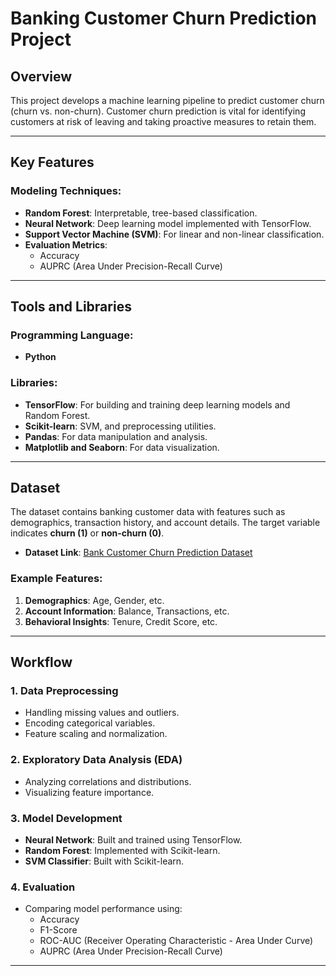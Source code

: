 # Banking Customer Churn Prediction Project

## Overview
This project develops a machine learning pipeline to predict customer churn (churn vs. non-churn). Customer churn prediction is vital for identifying customers at risk of leaving and taking proactive measures to retain them.

---

## Key Features

### Modeling Techniques:
- **Random Forest**: Interpretable, tree-based classification.
- **Neural Network**: Deep learning model implemented with TensorFlow.
- **Support Vector Machine (SVM)**: For linear and non-linear classification.
- **Evaluation Metrics**:
  - Accuracy
  - AUPRC (Area Under Precision-Recall Curve)

---

## Tools and Libraries

### Programming Language:
- **Python**

### Libraries:
- **TensorFlow**: For building and training deep learning models and Random Forest.
- **Scikit-learn**:  SVM, and preprocessing utilities.
- **Pandas**: For data manipulation and analysis.
- **Matplotlib and Seaborn**: For data visualization.

---

## Dataset

The dataset contains banking customer data with features such as demographics, transaction history, and account details. The target variable indicates **churn (1)** or **non-churn (0)**.

- **Dataset Link**: [Bank Customer Churn Prediction Dataset](https://www.kaggle.com/datasets/saurabhbadole/bank-customer-churn-prediction-dataset)

### Example Features:
1. **Demographics**: Age, Gender, etc.
2. **Account Information**: Balance, Transactions, etc.
3. **Behavioral Insights**: Tenure, Credit Score, etc.

---

## Workflow

### 1. **Data Preprocessing**
   - Handling missing values and outliers.
   - Encoding categorical variables.
   - Feature scaling and normalization.

### 2. **Exploratory Data Analysis (EDA)**
   - Analyzing correlations and distributions.
   - Visualizing feature importance.

### 3. **Model Development**
   - **Neural Network**: Built and trained using TensorFlow.
   - **Random Forest**: Implemented with Scikit-learn.
   - **SVM Classifier**: Built with Scikit-learn.

### 4. **Evaluation**
   - Comparing model performance using:
     - Accuracy
     - F1-Score
     - ROC-AUC (Receiver Operating Characteristic - Area Under Curve)
     - AUPRC (Area Under Precision-Recall Curve)

---
